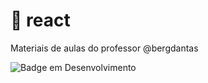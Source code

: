 # :rocket: react
Materiais de aulas do professor @bergdantas

![Badge em Desenvolvimento](http://img.shields.io/static/v1?label=STATUS&message=EM%20DESENVOLVIMENTO&color=GREEN&style=for-the-badge)